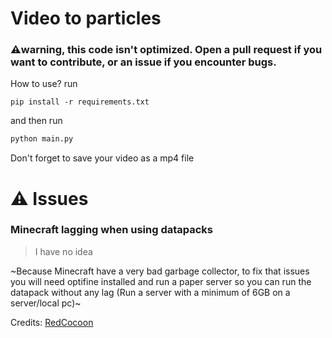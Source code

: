# Video to particles
### ⚠️warning, this code isn't optimized. Open a pull request if you want to contribute, or an issue if you encounter bugs.
How to use? run
```shell
pip install -r requirements.txt
```
and then run
```python
python main.py
```
Don't forget to save your video as a mp4 file

# ⚠️ Issues

### Minecraft lagging when using datapacks
> I have no idea

~Because Minecraft have a very bad garbage collector, to fix that issues you will need optifine installed and run a paper server so you can run the datapack without any lag (Run a server with a minimum of 6GB on a server/local pc)~

Credits:
[RedCocoon](https://github.com/RedCocoon/PythonSiphon/blob/main/minecraft-tools/image_to_particles_converter.py)
